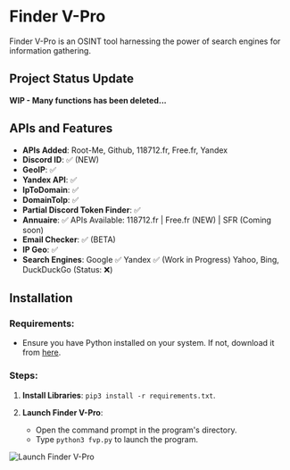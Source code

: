 # Finder V-Pro

Finder V-Pro is an OSINT tool harnessing the power of search engines for information gathering.

## **Project Status Update**

**WIP - Many functions has been deleted...**

## **APIs and Features**

- **APIs Added**: Root-Me, Github, 118712.fr, Free.fr, Yandex
- **Discord ID**: ✅ (NEW)
- **GeoIP**: ✅
- **Yandex API**: ✅
- **IpToDomain**: ✅
- **DomainToIp**: ✅
- **Partial Discord Token Finder**: ✅
- **Annuaire**: ✅ APIs Available: 118712.fr | Free.fr (NEW) | SFR (Coming soon)
- **Email Checker**: ✅ (BETA)
- **IP Geo**: ✅
- **Search Engines**:
  Google ✅
  Yandex ✅ (Work in Progress)
  Yahoo, Bing, DuckDuckGo (Status: ❌)

## **Installation**

### Requirements:
- Ensure you have Python installed on your system. If not, download it from [here](https://www.python.org/downloads/).

### Steps:
1. **Install Libraries**:
`pip3 install -r requirements.txt`.

2. **Launch Finder V-Pro**:
   - Open the command prompt in the program's directory.
   - Type `python3 fvp.py` to launch the program.

![Launch Finder V-Pro](https://cdn.discordapp.com/attachments/971040198945280000/973723397819338872/unknown.png)

